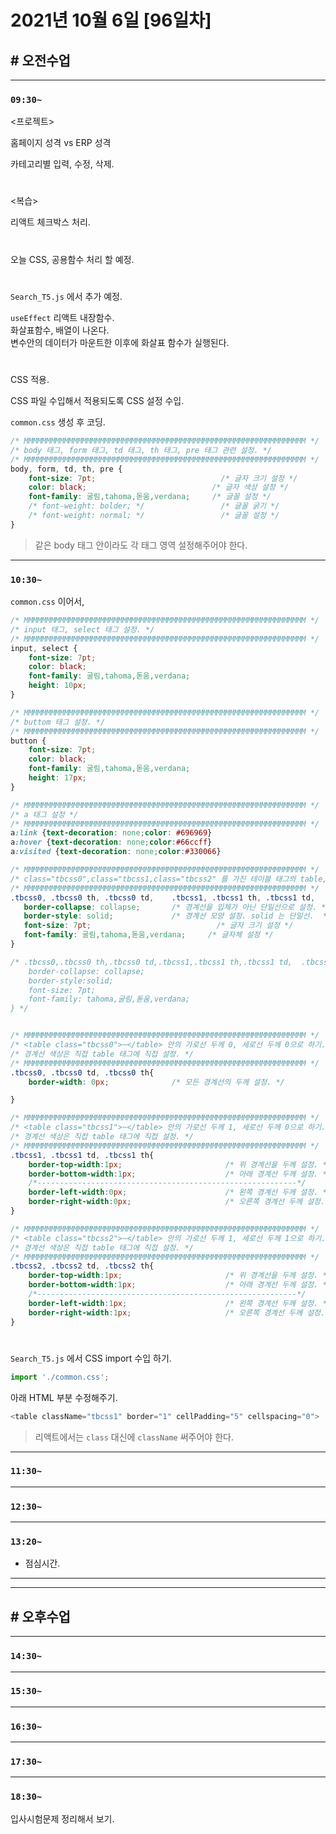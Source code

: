 # 2021년 10월 6일 [96일차]

## # 오전수업
----
### `09:30~`

<프로젝트>   

홈페이지 성격 vs ERP 성격     

카테고리별 입력, 수정, 삭제.      

#

<복습>    

리액트 체크박스 처리.    

#

오늘 CSS, 공용함수 처리 할 예정.    

#

`Search_T5.js` 에서 추가 예정.  

`useEffect` 리액트 내장함수.    
화살표함수, 배열이 나온다.    
변수안의 데이터가 마운트한 이후에 화살표 함수가 실행된다.  

#

CSS 적용.  

CSS 파일 수입해서 적용되도록 CSS 설정 수입.  

`common.css` 생성 후 코딩.   

```css
/* MMMMMMMMMMMMMMMMMMMMMMMMMMMMMMMMMMMMMMMMMMMMMMMMMMMMMMMMMMMMMMM */
/* body 태그, form 태그, td 태그, th 태그, pre 태그 관련 설정. */
/* MMMMMMMMMMMMMMMMMMMMMMMMMMMMMMMMMMMMMMMMMMMMMMMMMMMMMMMMMMMMMMM */
body, form, td, th, pre {
    font-size: 7pt;                            /* 글자 크기 설정 */
    color: black;                            /* 글자 색상 설정 */   
    font-family: 굴림,tahoma,돋움,verdana;     /* 글꼴 설정 */ 
    /* font-weight: bolder; */                 /* 글꼴 굵기 */
    /* font-weight: normal; */                 /* 글꼴 설정 */
}
```
> 같은 body 태그 안이라도 각 태그 영역 설정해주어야 한다.  

----
### `10:30~`

`common.css` 이어서,  

```css
/* MMMMMMMMMMMMMMMMMMMMMMMMMMMMMMMMMMMMMMMMMMMMMMMMMMMMMMMMMMMMMMM */
/* input 태그, select 태그 설정. */
/* MMMMMMMMMMMMMMMMMMMMMMMMMMMMMMMMMMMMMMMMMMMMMMMMMMMMMMMMMMMMMMM */
input, select {
    font-size: 7pt;
    color: black;
    font-family: 굴림,tahoma,돋움,verdana;
    height: 10px;
}

/* MMMMMMMMMMMMMMMMMMMMMMMMMMMMMMMMMMMMMMMMMMMMMMMMMMMMMMMMMMMMMMM */
/* buttom 태그 설정. */
/* MMMMMMMMMMMMMMMMMMMMMMMMMMMMMMMMMMMMMMMMMMMMMMMMMMMMMMMMMMMMMMM */
button { 
    font-size: 7pt;
    color: black;
    font-family: 굴림,tahoma,돋움,verdana;
    height: 17px;
}

/* MMMMMMMMMMMMMMMMMMMMMMMMMMMMMMMMMMMMMMMMMMMMMMMMMMMMMMMMMMMMMMM */
/* a 태그 설정 */
/* MMMMMMMMMMMMMMMMMMMMMMMMMMMMMMMMMMMMMMMMMMMMMMMMMMMMMMMMMMMMMMM */
a:link {text-decoration: none;color: #696969}
a:hover {text-decoration: none;color:#66ccff}
a:visited {text-decoration: none;color:#330066}

/* MMMMMMMMMMMMMMMMMMMMMMMMMMMMMMMMMMMMMMMMMMMMMMMMMMMMMMMMMMMMMMM */
/* class="tbcss0",class="tbcss1,class="tbcss2" 를 가진 테이블 태그의 table,th,td 태그에 CSS 설정 */ 
/* MMMMMMMMMMMMMMMMMMMMMMMMMMMMMMMMMMMMMMMMMMMMMMMMMMMMMMMMMMMMMMM */
.tbcss0, .tbcss0 th, .tbcss0 td,    .tbcss1, .tbcss1 th, .tbcss1 td,     .tbcss2, .tbcss2 th, .tbcss2 td {
   border-collapse: collapse;       /* 경계선을 입체가 아닌 단일선으로 설정. */
   border-style: solid;             /* 경계선 모양 설정. solid 는 단일선.  */
   font-size: 7pt;                            /* 글자 크기 설정 */
   font-family: 굴림,tahoma,돋움,verdana;     /* 글자체 설정 */ 
}

/* .tbcss0,.tbcss0 th,.tbcss0 td,.tbcss1,.tbcss1 th,.tbcss1 td,  .tbcss2,.tbcss2 th,.tbcss2 td{
	border-collapse: collapse;  
	border-style:solid;        
	font-size: 7pt;                       
	font-family: tahoma,굴림,돋움,verdana;  
} */


/* MMMMMMMMMMMMMMMMMMMMMMMMMMMMMMMMMMMMMMMMMMMMMMMMMMMMMMMMMMMMMMM */
/* <table class="tbcss0">~</table> 안의 가로선 두께 0, 세로선 두께 0으로 하기. 가로선, 세로선 안보이게 하기 */
/* 경계선 색상은 직접 table 태그에 직접 설정. */
/* MMMMMMMMMMMMMMMMMMMMMMMMMMMMMMMMMMMMMMMMMMMMMMMMMMMMMMMMMMMMMMM */
.tbcss0, .tbcss0 td, .tbcss0 th{
    border-width: 0px;              /* 모든 경계선의 두께 설정. */

}

/* MMMMMMMMMMMMMMMMMMMMMMMMMMMMMMMMMMMMMMMMMMMMMMMMMMMMMMMMMMMMMMM */
/* <table class="tbcss1">~</table> 안의 가로선 두께 1, 세로선 두께 0으로 하기. 가로선 만 보이게 하기 */
/* 경계선 색상은 직접 table 태그에 직접 설정. */
/* MMMMMMMMMMMMMMMMMMMMMMMMMMMMMMMMMMMMMMMMMMMMMMMMMMMMMMMMMMMMMMM */
.tbcss1, .tbcss1 td, .tbcss1 th{
    border-top-width:1px;                       /* 위 경계선을 두께 설정. */ 
    border-bottom-width:1px;                    /* 아래 경계선 두께 설정. */ 
    /*----------------------------------------------------------*/ 
    border-left-width:0px;                      /* 왼쪽 경계선 두께 설정. */ 
    border-right-width:0px;                     /* 오른쪽 경계선 두께 설정. */ 
}

/* MMMMMMMMMMMMMMMMMMMMMMMMMMMMMMMMMMMMMMMMMMMMMMMMMMMMMMMMMMMMMMM */
/* <table class="tbcss2">~</table> 안의 가로선 두께 1, 세로선 두께 1으로 하기. 가로/세로 모두 보이게 하기 */
/* 경계선 색상은 직접 table 태그에 직접 설정. */
/* MMMMMMMMMMMMMMMMMMMMMMMMMMMMMMMMMMMMMMMMMMMMMMMMMMMMMMMMMMMMMMM */
.tbcss2, .tbcss2 td, .tbcss2 th{
    border-top-width:1px;                       /* 위 경계선을 두께 설정. */ 
    border-bottom-width:1px;                    /* 아래 경계선 두께 설정. */ 
    /*----------------------------------------------------------*/ 
    border-left-width:1px;                      /* 왼쪽 경계선 두께 설정. */ 
    border-right-width:1px;                     /* 오른쪽 경계선 두께 설정. */ 
}
```

#

`Search_T5.js` 에서 CSS import 수입 하기.   

```js
import './common.css';
```

아래 HTML 부분 수정해주기.  

```js
<table className="tbcss1" border="1" cellPadding="5" cellspacing="0">

```
> 리액트에서는 `class` 대신에 `className` 써주어야 한다.  

















----
### `11:30~`








----
### `12:30~`








----
### `13:20~`

  - 점심시간.

---
---

## # 오후수업

---
### `14:30~`










---
### `15:30~`









----
### `16:30~`








----
### `17:30~`








----
### `18:30~`

입사시험문제 정리해서 보기.   
